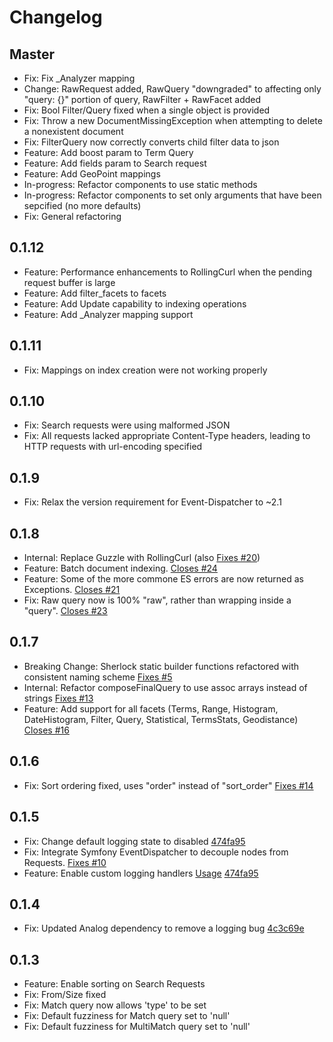 Changelog
========

Master
------
 - Fix: Fix _Analyzer mapping
 - Change: RawRequest added, RawQuery "downgraded" to affecting only "query: {}" portion of query, RawFilter + RawFacet added
 - Fix: Bool Filter/Query fixed when a single object is provided
 - Fix: Throw a new DocumentMissingException when attempting to delete a nonexistent document
 - Fix: FilterQuery now correctly converts child filter data to json
 - Feature: Add boost param to Term Query
 - Feature: Add fields param to Search request
 - Feature: Add GeoPoint mappings
 - In-progress: Refactor components to use static methods
 - In-progress: Refactor components to set only arguments that have been sepcified (no more defaults)
 - Fix: General refactoring

0.1.12
------
 - Feature: Performance enhancements to RollingCurl when the pending request buffer is large
 - Feature: Add filter_facets to facets
 - Feature: Add Update capability to indexing operations
 - Feature: Add _Analyzer mapping support

0.1.11
------
 - Fix: Mappings on index creation were not working properly

0.1.10
------
 - Fix: Search requests were using malformed JSON
 - Fix: All requests lacked appropriate Content-Type headers, leading to HTTP requests with url-encoding specified

0.1.9
-----
 - Fix: Relax the version requirement for Event-Dispatcher to ~2.1

0.1.8
-----
 - Internal: Replace Guzzle with RollingCurl (also [Fixes #20](https://github.com/polyfractal/sherlock/issues/20))
 - Feature: Batch document indexing. [Closes #24](https://github.com/polyfractal/sherlock/issues/24)
 - Feature: Some of the more commone ES errors are now returned as Exceptions. [Closes #21](https://github.com/polyfractal/sherlock/issues/21)
 - Fix: Raw query now is 100% "raw", rather than wrapping inside a "query". [Closes #23](https://github.com/polyfractal/sherlock/pull/23)

0.1.7
-----
 - Breaking Change: Sherlock static builder functions refactored with consistent naming scheme [Fixes #5](https://github.com/polyfractal/sherlock/issues/5)
 - Internal: Refactor composeFinalQuery to use assoc arrays instead of strings [Fixes #13](https://github.com/polyfractal/sherlock/issues/13)
 - Feature: Add support for all facets (Terms, Range, Histogram, DateHistogram, Filter, Query, Statistical, TermsStats, Geodistance) [Closes #16](https://github.com/polyfractal/sherlock/issues/16)

0.1.6
-----
 - Fix: Sort ordering fixed, uses "order" instead of "sort_order" [Fixes #14](https://github.com/polyfractal/sherlock/pull/14)
 
0.1.5
-----
 - Fix: Change default logging state to disabled [474fa95](https://github.com/polyfractal/sherlock/commit/474fa957c61b550fa043315757a4e279179dc0d8)
 - Fix: Integrate Symfony EventDispatcher to decouple nodes from Requests. [Fixes #10](https://github.com/polyfractal/sherlock/issues/10)
 - Feature: Enable custom logging handlers [Usage](https://github.com/polyfractal/sherlock/issues/12#issuecomment-14682664) [474fa95](https://github.com/polyfractal/sherlock/commit/474fa957c61b550fa043315757a4e279179dc0d8)

0.1.4
-----
 - Fix: Updated Analog dependency to remove a logging bug [4c3c69e](https://github.com/polyfractal/sherlock/commit/4c3c69e59365784e70c2ec8d0d83bc8d5a060fda)

0.1.3
------
 - Feature: Enable sorting on Search Requests
 - Fix: From/Size fixed
 - Fix: Match query now allows 'type' to be set
 - Fix: Default fuzziness for Match query set to 'null'
 - Fix: Default fuzziness for MultiMatch query set to 'null'



